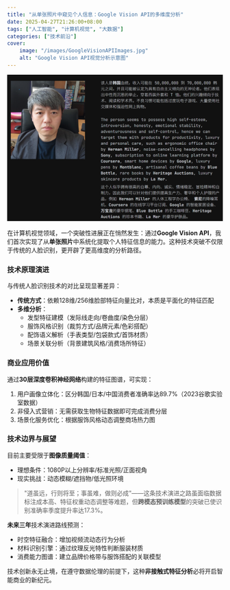```yaml
---
title: "从单张照片中窥见个人信息：Google Vision API的多维度分析"
date: 2025-04-27T21:26:00+08:00
tags: ["人工智能", "计算机视觉", "大数据"]
categories: ["技术前沿"]
cover:
    image: "/images/GoogleVisionAPIImages.jpg" 
    alt: "Google Vision API视觉分析示意图"
---
```


![Google Vision API多维度分析示例](/images/GoogleVisionAPIImages.jpg)

在计算机视觉领域，一个突破性进展正在悄然发生：通过**Google Vision API**，我们首次实现了从**单张照片**中系统化提取个人特征信息的能力。这种技术突破不仅限于传统的人脸识别，更开辟了更高维度的分析路径。

### 技术原理演进
与传统人脸识别技术的对比呈现显著差异：
- **传统方式**：依赖128维/256维脸部特征向量比对，本质是平面化的特征匹配
- **多维分析**：
  - 发型特征建模（发际线走向/卷曲度/染色分层）
  - 服饰风格识别（裁剪方式/品牌元素/色彩搭配）
  - 配饰语义解析（手表类型/包袋款式/首饰材质）
  - 场景关联分析（背景建筑风格/消费场所特征）

### 商业应用价值
通过**30层深度卷积神经网络**构建的特征图谱，可实现：
1. 用户画像立体化：区分韩国/日本/中国消费者准确率达89.7%（2023谷歌实验室数据）
2. 非侵入式营销：无需获取生物特征数据即可完成消费分层
3. 场景化服务优化：根据服饰风格动态调整商场热力图

### 技术边界与展望
目前主要受限于**图像质量阈值**：
- 理想条件：1080P以上分辨率/标准光照/正面视角
- 现实挑战：动态模糊/遮挡物/低光照环境

> "道虽远，行则将至；事虽难，做则必成"——这条技术演进之路虽面临数据标注成本高、特征权重动态调整等难题，但**跨模态预训练模型**的突破已使识别准确率季度提升率达17.3%。

**未来三年**技术演进路线预测：
- 时空特征融合：增加视频流动态行为分析
- 材料识别引擎：通过纹理反光特性判断服装材质
- 消费能力图谱：建立品牌价格带与服饰搭配的关联模型

技术创新永无止境，在遵守数据伦理的前提下，这种**非接触式特征分析**必将开启智能商业的新纪元。